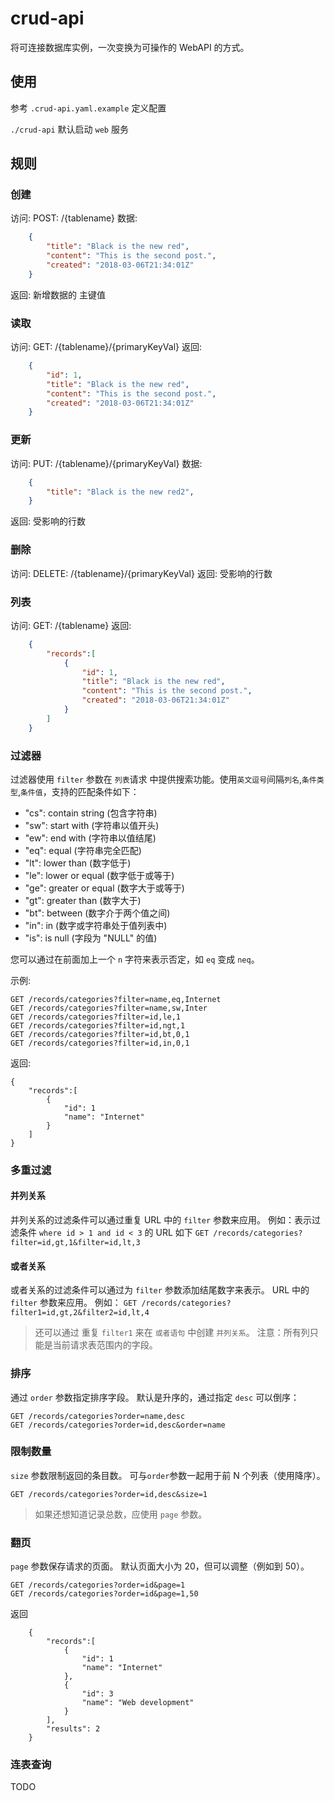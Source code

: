 # crud-api

将可连接数据库实例，一次变换为可操作的 WebAPI 的方式。

## 使用

参考 `.crud-api.yaml.example` 定义配置

`./crud-api` 默认启动 `web` 服务

## 规则

### 创建
访问: POST: /{tablename}
数据:
```json
    {
        "title": "Black is the new red",
        "content": "This is the second post.",
        "created": "2018-03-06T21:34:01Z"
    }
```
返回: 新增数据的 主键值

### 读取
访问: GET: /{tablename}/{primaryKeyVal}
返回:
```json
    {
        "id": 1,
        "title": "Black is the new red",
        "content": "This is the second post.",
        "created": "2018-03-06T21:34:01Z"
    }
```

### 更新
访问: PUT: /{tablename}/{primaryKeyVal}
数据:
```json
    {
        "title": "Black is the new red2",
    }
```
返回: 受影响的行数

### 删除
访问: DELETE: /{tablename}/{primaryKeyVal}
返回: 受影响的行数


### 列表
访问: GET: /{tablename}
返回:
```json
    {
        "records":[
            {
                "id": 1,
                "title": "Black is the new red",
                "content": "This is the second post.",
                "created": "2018-03-06T21:34:01Z"
            }
        ]
    }
```

### 过滤器
过滤器使用 `filter` 参数在 `列表`请求  中提供搜索功能。使用`英文逗号`间隔`列名`,`条件类型`,`条件值`，支持的匹配条件如下：

  - "cs": contain string (包含字符串)
  - "sw": start with (字符串以值开头)
  - "ew": end with (字符串以值结尾)
  - "eq": equal (字符串完全匹配)
  - "lt": lower than (数字低于)
  - "le": lower or equal (数字低于或等于)
  - "ge": greater or equal (数字大于或等于)
  - "gt": greater than (数字大于)
  - "bt": between (数字介于两个值之间)
  - "in": in (数字或字符串处于值列表中)
  - "is": is null (字段为 "NULL" 的值)

您可以通过在前面加上一个 `n` 字符来表示否定，如 `eq` 变成 `neq`。

示例:

    GET /records/categories?filter=name,eq,Internet
    GET /records/categories?filter=name,sw,Inter
    GET /records/categories?filter=id,le,1
    GET /records/categories?filter=id,ngt,1
    GET /records/categories?filter=id,bt,0,1
    GET /records/categories?filter=id,in,0,1

返回:

    {
        "records":[
            {
                "id": 1
                "name": "Internet"
            }
        ]
    }

### 多重过滤

#### 并列关系
并列关系的过滤条件可以通过重复 URL 中的 `filter` 参数来应用。 
例如：表示过滤条件 `where id > 1 and id < 3` 的 URL 如下
`GET /records/categories?filter=id,gt,1&filter=id,lt,3`

#### 或者关系
或者关系的过滤条件可以通过为 `filter` 参数添加结尾数字来表示。
 URL 中的 `filter` 参数来应用。 例如：
`GET /records/categories?filter1=id,gt,2&filter2=id,lt,4`

> 还可以通过 重复 `filter1` 来在 `或者语句` 中创建 `并列关系`。
> 注意：所有列只能是当前请求表范围内的字段。

### 排序
通过 `order` 参数指定排序字段。 默认是升序的，通过指定 `desc` 可以倒序：
```
GET /records/categories?order=name,desc
GET /records/categories?order=id,desc&order=name
```

### 限制数量
`size` 参数限制返回的条目数。 可与`order`参数一起用于前 N 个列表（使用降序）。
```
GET /records/categories?order=id,desc&size=1
```
> 如果还想知道记录总数，应使用 `page` 参数。
### 翻页
`page` 参数保存请求的页面。 默认页面大小为 20，但可以调整（例如到 50）。
```
GET /records/categories?order=id&page=1
GET /records/categories?order=id&page=1,50
```
返回
```
    {
        "records":[
            {
                "id": 1
                "name": "Internet"
            },
            {
                "id": 3
                "name": "Web development"
            }
        ],
        "results": 2
    }
```

### 连表查询

TODO